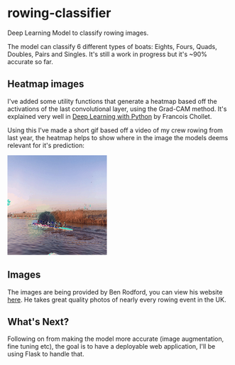 # rowing-classifier
Deep Learning Model to classify rowing images. 

 The model can classify 6 different types of boats: Eights, Fours, Quads, Doubles, Pairs and Singles. It's still a work in progress but it's ~90% accurate so far. 

 ## Heatmap images
 I've added some utility functions that generate a heatmap based off the activations of the last convolutional layer, using the Grad-CAM method. It's explained very well in [Deep Learning with Python](https://www.amazon.co.uk/Deep-Learning-Python-Francois-Chollet/dp/1617294438) by Francois Chollet.

 Using this I've made a short gif based off a video of my crew rowing from last year, the heatmap helps to show where in the image the models deems relevant for it's prediction:

 ![alt-text](https://github.com/michael-diggin/rowing-classifier/blob/master/cul_eight.gif?raw=true) 

 ## Images

 The images are being provided by Ben Rodford, you can view his website [here](https://www.benrodfordphotography.co.uk). He takes great quality photos of nearly every rowing event in the UK. 

 ## What's Next?
 Following on from making the model more accurate (image augmentation, fine tuning etc), the goal is to have a deployable web application, I'll be using Flask to handle that. 